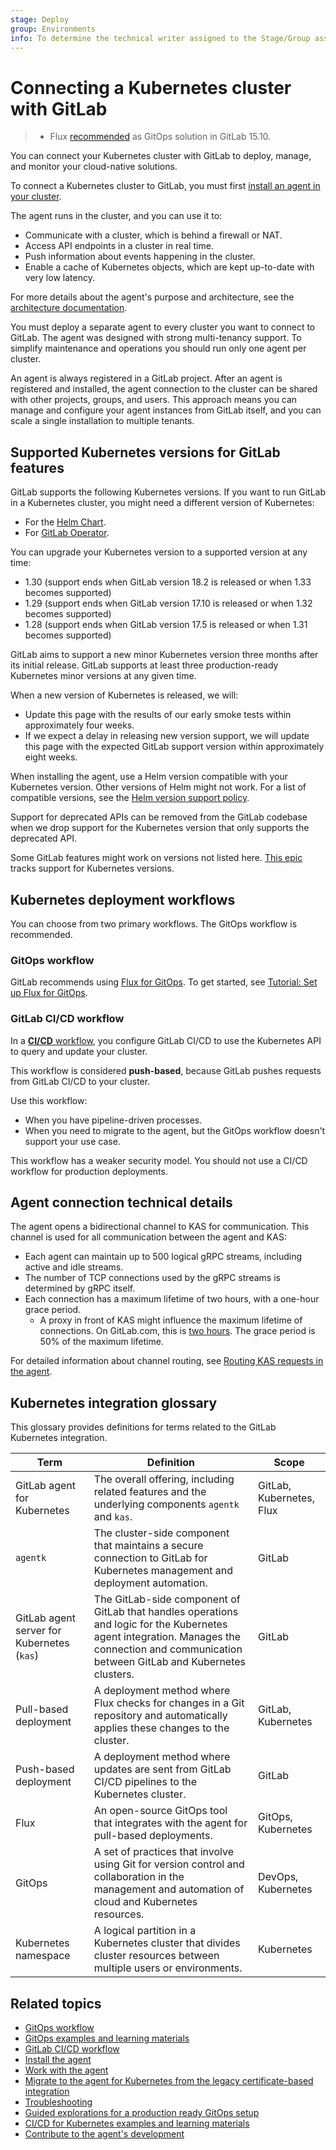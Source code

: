 ```yaml
---
stage: Deploy
group: Environments
info: To determine the technical writer assigned to the Stage/Group associated with this page, see https://handbook.gitlab.com/handbook/product/ux/technical-writing/#assignments
---
```


# Connecting a Kubernetes cluster with GitLab

> - Flux [recommended](https://gitlab.com/gitlab-org/gitlab/-/issues/357947#note_1253489000) as GitOps solution in GitLab 15.10.

You can connect your Kubernetes cluster with GitLab to deploy, manage,
and monitor your cloud-native solutions.

To connect a Kubernetes cluster to GitLab, you must first [install an agent in your cluster](install/index.md).

The agent runs in the cluster, and you can use it to:

- Communicate with a cluster, which is behind a firewall or NAT.
- Access API endpoints in a cluster in real time.
- Push information about events happening in the cluster.
- Enable a cache of Kubernetes objects, which are kept up-to-date with very low latency.

For more details about the agent's purpose and architecture, see the [architecture documentation](https://gitlab.com/gitlab-org/cluster-integration/gitlab-agent/-/blob/master/doc/architecture.md).

You must deploy a separate agent to every cluster you want to connect to GitLab.
The agent was designed with strong multi-tenancy support. To simplify maintenance and operations you should run only one agent per cluster.

An agent is always registered in a GitLab project.
After an agent is registered and installed, the agent connection to the cluster can be shared with other projects, groups, and users.
This approach means you can manage and configure your agent instances from GitLab itself,
and you can scale a single installation to multiple tenants.

## Supported Kubernetes versions for GitLab features

GitLab supports the following Kubernetes versions. If you want to run
GitLab in a Kubernetes cluster, you might need a different version of Kubernetes:

- For the [Helm Chart](https://docs.gitlab.com/charts/installation/cloud/index.html).
- For [GitLab Operator](https://docs.gitlab.com/operator/installation.html#kubernetes).

You can upgrade your
Kubernetes version to a supported version at any time:

- 1.30 (support ends when GitLab version 18.2 is released or when 1.33 becomes supported)
- 1.29 (support ends when GitLab version 17.10 is released or when 1.32 becomes supported)
- 1.28 (support ends when GitLab version 17.5 is released or when 1.31 becomes supported)

GitLab aims to support a new minor Kubernetes version three months after its initial release. GitLab supports at least three production-ready Kubernetes minor
versions at any given time.

When a new version of Kubernetes is released, we will:

- Update this page with the results of our early smoke tests within approximately
  four weeks.
- If we expect a delay in releasing new version support, we will update this page
  with the expected GitLab support version within approximately eight weeks.

When installing the agent, use a Helm version compatible with your Kubernetes version. Other versions of Helm might not work. For a list of compatible versions, see the [Helm version support policy](https://helm.sh/docs/topics/version_skew/).

Support for deprecated APIs can be removed from the GitLab codebase when we drop support for the Kubernetes version that only supports the deprecated API.

Some GitLab features might work on versions not listed here. [This epic](https://gitlab.com/groups/gitlab-org/-/epics/4827) tracks support for Kubernetes versions.

## Kubernetes deployment workflows

You can choose from two primary workflows. The GitOps workflow is recommended.

### GitOps workflow

GitLab recommends using [Flux for GitOps](gitops.md). To get started, see [Tutorial: Set up Flux for GitOps](gitops/flux_tutorial.md).

### GitLab CI/CD workflow

In a [**CI/CD** workflow](ci_cd_workflow.md), you configure GitLab CI/CD to use the Kubernetes API to query and update your cluster.

This workflow is considered **push-based**, because GitLab pushes requests
from GitLab CI/CD to your cluster.

Use this workflow:

- When you have pipeline-driven processes.
- When you need to migrate to the agent, but the GitOps workflow doesn't support your use case.

This workflow has a weaker security model. You should not use a CI/CD workflow for production deployments.

## Agent connection technical details

The agent opens a bidirectional channel to KAS for communication.
This channel is used for all communication between the agent and KAS:

- Each agent can maintain up to 500 logical gRPC streams, including active and idle streams.
- The number of TCP connections used by the gRPC streams is determined by gRPC itself.
- Each connection has a maximum lifetime of two hours, with a one-hour grace period.
  - A proxy in front of KAS might influence the maximum lifetime of connections. On GitLab.com, this is [two hours](https://gitlab.com/gitlab-cookbooks/gitlab-haproxy/-/blob/68df3484087f0af368d074215e17056d8ab69f1c/attributes/default.rb#L217). The grace period is 50% of the maximum lifetime.

For detailed information about channel routing, see [Routing KAS requests in the agent](https://gitlab.com/gitlab-org/cluster-integration/gitlab-agent/-/blob/master/doc/kas_request_routing.md).

## Kubernetes integration glossary

This glossary provides definitions for terms related to the GitLab Kubernetes integration.

| Term | Definition | Scope |
| --- | --- | --- |
| GitLab agent for Kubernetes | The overall offering, including related features and the underlying components `agentk` and `kas`. | GitLab, Kubernetes, Flux |
| `agentk` | The cluster-side component that maintains a secure connection to GitLab for Kubernetes management and deployment automation. | GitLab |
| GitLab agent server for Kubernetes (`kas`) | The GitLab-side component of GitLab that handles operations and logic for the Kubernetes agent integration. Manages the connection and communication between GitLab and Kubernetes clusters. | GitLab |
| Pull-based deployment | A deployment method where Flux checks for changes in a Git repository and automatically applies these changes to the cluster. | GitLab, Kubernetes |
| Push-based deployment | A deployment method where updates are sent from GitLab CI/CD pipelines to the Kubernetes cluster. | GitLab |
| Flux | An open-source GitOps tool that integrates with the agent for pull-based deployments. | GitOps, Kubernetes |
| GitOps | A set of practices that involve using Git for version control and collaboration in the management and automation of cloud and Kubernetes resources. | DevOps, Kubernetes |
| Kubernetes namespace | A logical partition in a Kubernetes cluster that divides cluster resources between multiple users or environments. | Kubernetes |

## Related topics

- [GitOps workflow](gitops.md)
- [GitOps examples and learning materials](gitops.md#related-topics)
- [GitLab CI/CD workflow](ci_cd_workflow.md)
- [Install the agent](install/index.md)
- [Work with the agent](work_with_agent.md)
- [Migrate to the agent for Kubernetes from the legacy certificate-based integration](../../infrastructure/clusters/migrate_to_gitlab_agent.md)
- [Troubleshooting](troubleshooting.md)
- [Guided explorations for a production ready GitOps setup](https://gitlab.com/groups/guided-explorations/gl-k8s-agent/gitops/-/wikis/home#gitlab-agent-for-kubernetes-gitops-working-examples)
- [CI/CD for Kubernetes examples and learning materials](ci_cd_workflow.md#related-topics)
- [Contribute to the agent's development](https://gitlab.com/gitlab-org/cluster-integration/gitlab-agent/-/tree/master/doc)
